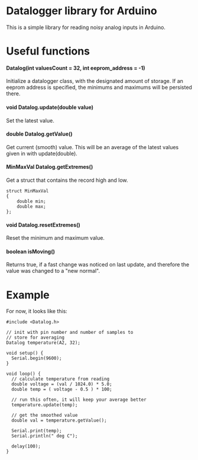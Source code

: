 # Datalogger library for Arduino
This is a simple library for reading noisy analog inputs in Arduino.

# Useful functions
#### Datalog(int valuesCount = 32, int eeprom_address = -1)
Initialize a datalogger class, with the designated amount of storage. If an eeprom address is specified, the minimums and maximums will be persisted there.

#### void Datalog.update(double value)
Set the latest value.

#### double Datalog.getValue()
Get current (smooth) value. This will be an average of the latest values given in with update(double).

#### MinMaxVal Datalog.getExtremes()
Get a struct that contains the record high and low.

```
struct MinMaxVal
{
    double min;
    double max;
};
```

#### void Datalog.resetExtremes()
Reset the minimum and maximum value.

#### boolean isMoving()
Returns true, if a fast change was noticed on last update, and therefore the value was changed to a "new normal".

# Example
For now, it looks like this:

```
#include <Datalog.h>

// init with pin number and number of samples to
// store for averaging
Datalog temperature(A2, 32);

void setup() {
  Serial.begin(9600);
}

void loop() {
  // calculate temperature from reading
  double voltage = (val / 1024.0) * 5.0;
  double temp = ( voltage - 0.5 ) * 100;
  
  // run this often, it will keep your average better
  temperature.update(temp);

  // get the smoothed value
  double val = temperature.getValue(); 
  
  Serial.print(temp);
  Serial.println(" deg C");
  
  delay(100);
}
```